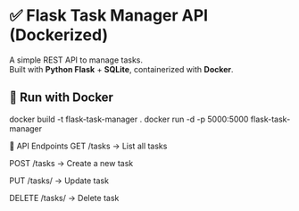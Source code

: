 # ✅ Flask Task Manager API (Dockerized)

A simple REST API to manage tasks.  
Built with **Python Flask** + **SQLite**, containerized with **Docker**.

## 🚀 Run with Docker

docker build -t flask-task-manager .
docker run -d -p 5000:5000 flask-task-manager


🔧 API Endpoints
GET /tasks → List all tasks

POST /tasks → Create a new task

PUT /tasks/<id> → Update task

DELETE /tasks/<id> → Delete task